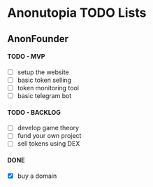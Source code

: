 # Anonutopia TODO Lists

## AnonFounder

#### TODO - MVP

- [ ] setup the website
- [ ] basic token selling
- [ ] token monitoring tool
- [ ] basic telegram bot

#### TODO - BACKLOG

- [ ] develop game theory
- [ ] fund your own project
- [ ] sell tokens using DEX

#### DONE

- [x] buy a domain